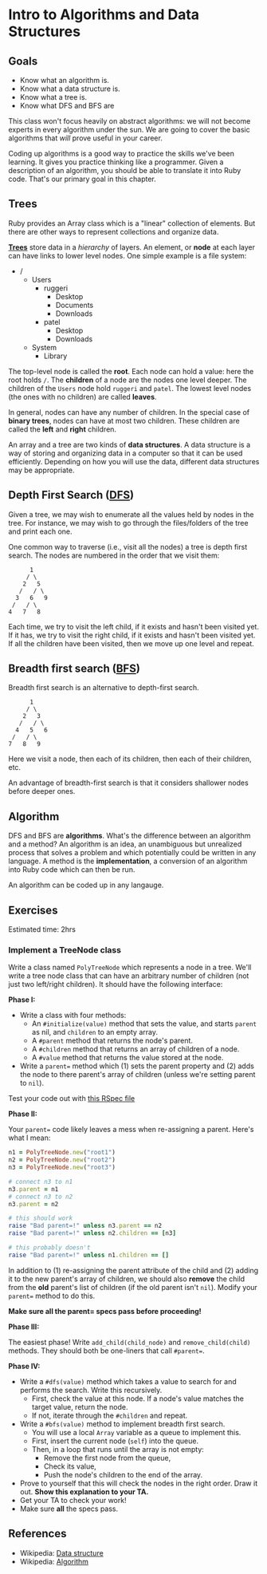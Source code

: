 # Intro to Algorithms and Data Structures

## Goals

* Know what an algorithm is.
* Know what a data structure is.
* Know what a tree is.
* Know what DFS and BFS are

This class won't focus heavily on abstract algorithms: we will not
become experts in every algorithm under the sun. We are going to cover
the basic algorithms that *will* prove useful in your career.

Coding up algorithms is a good way to practice the skills we've been
learning. It gives you practice thinking like a programmer. Given a
description of an algorithm, you should be able to translate it into
Ruby code. That's our primary goal in this chapter.

## Trees

Ruby provides an Array class which is a "linear" collection of
elements. But there are other ways to represent collections and
organize data.

[**Trees**][trees] store data in a *hierarchy* of layers. An element,
or **node** at each layer can have links to lower level nodes. One
simple example is a file system:

[trees]: http://en.wikipedia.org/wiki/Tree_data_structure

* /
    * Users
        * ruggeri
            * Desktop
            * Documents
            * Downloads
        * patel
            * Desktop
            * Downloads
    * System
        * Library

The top-level node is called the **root**. Each node can hold a value:
here the root holds `/`. The **children** of a node are the nodes one
level deeper. The children of the `Users` node hold `ruggeri` and
`patel`. The lowest level nodes (the ones with no children) are called
**leaves**.

In general, nodes can have any number of children. In the special case
of **binary trees**, nodes can have at most two children. These
children are called the **left** and **right** children.

An array and a tree are two kinds of **data structures**. A data
structure is a way of storing and organizing data in a computer so
that it can be used efficiently. Depending on how you will use the
data, different data structures may be appropriate.

## Depth First Search ([DFS][dfs])

Given a tree, we may wish to enumerate all the values held by nodes in
the tree. For instance, we may wish to go through the files/folders of
the tree and print each one.

One common way to traverse (i.e., visit all the nodes) a tree is depth
first search. The nodes are numbered in the order that we visit them:

          1
         / \
        2   5
       /   / \
      3   6   9
     /   / \
    4   7   8

Each time, we try to visit the left child, if it exists and hasn't
been visited yet. If it has, we try to visit the right child, if it
exists and hasn't been visited yet. If all the children have been
visited, then we move up one level and repeat.

## Breadth first search ([BFS][bfs])

Breadth first search is an alternative to depth-first search.

          1
         / \
        2   3
       /   / \
      4   5   6
     /   / \
    7   8   9

Here we visit a node, then each of its children, then each of their
children, etc.

An advantage of breadth-first search is that it considers shallower
nodes before deeper ones.

[dfs]: http://en.wikipedia.org/wiki/Depth-first_search
[bfs]: http://en.wikipedia.org/wiki/Breadth-first_search

## Algorithm

DFS and BFS are **algorithms**. What's the difference between an
algorithm and a method? An algorithm is an idea, an unambiguous but
unrealized process that solves a problem and which potentially could
be written in any language. A method is the **implementation**, a
conversion of an algorithm into Ruby code which can then be run.

An algorithm can be coded up in any langauge.

## Exercises

Estimated time: 2hrs

### Implement a TreeNode class

Write a class named `PolyTreeNode` which represents a node in a
tree. We'll write a tree node class that can have an arbitrary number
of children (not just two left/right children). It should have the
following interface:

**Phase I:**

* Write a class with four methods:
    * An `#initialize(value)` method that sets the value, and starts
      `parent` as nil, and `children` to an empty array.
    * A `#parent` method that returns the node's parent.
    * A `#children` method that returns an array of children of a
      node.
    * A `#value` method that returns the value stored at the node.
* Write a `parent=` method which (1) sets the parent property and (2)
  adds the node to there parent's array of children (unless we're
  setting parent to `nil`).

Test your code out with [this RSpec file][tree-node-rspec]

**Phase II:**

Your `parent=` code likely leaves a mess when re-assigning a
parent. Here's what I mean:

```ruby
n1 = PolyTreeNode.new("root1")
n2 = PolyTreeNode.new("root2")
n3 = PolyTreeNode.new("root3")

# connect n3 to n1
n3.parent = n1
# connect n3 to n2
n3.parent = n2

# this should work
raise "Bad parent=!" unless n3.parent == n2
raise "Bad parent=!" unless n2.children == [n3]

# this probably doesn't
raise "Bad parent=!" unless n1.children == []
```

In addition to (1) re-assigning the parent attribute of the child and
(2) adding it to the new parent's array of children, we should also
**remove** the child from the **old** parent's list of children (if
the old parent isn't `nil`). Modify your `parent=` method to do this.

**Make sure all the parent= specs pass before proceeding!**

**Phase III:**

The easiest phase! Write `add_child(child_node)` and
`remove_child(child)` methods. They should both be one-liners that
call `#parent=`.

**Phase IV:**

* Write a `#dfs(value)` method which takes a value to search for and
  performs the search. Write this recursively.
    * First, check the value at this node. If a node's value matches
      the target value, return the node.
    * If not, iterate through the `#children` and repeat.
* Write a `#bfs(value)` method to implement breadth first search.
    * You will use a local `Array` variable as a queue to implement
      this.
    * First, insert the current node (`self`) into the queue.
    * Then, in a loop that runs until the array is not empty:
        * Remove the first node from the queue,
        * Check its value,
        * Push the node's children to the end of the array.
* Prove to yourself that this will check the nodes in the right
  order. Draw it out. **Show this explanation to your TA.**
* Get your TA to check your work!
* Make sure **all** the specs pass.

## References

* Wikipedia: [Data structure][wiki-data-structure]
* Wikipedia: [Algorithm][wiki-algorithm]

[wiki-data-structure]: http://en.wikipedia.org/wiki/Data_structure
[wiki-algorithm]: http://en.wikipedia.org/wiki/Algorithm
[tree-node-rspec]: https://github.com/appacademy/solutions/blob/master/w1/w1d5/00_tree_node/00_tree_node_spec.rb
